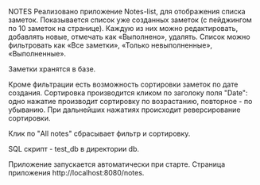 NOTES
Реализовано приложение Notes-list, для отображения списка заметок.
Показывается список уже созданных заметок (с пейджингом по 10 заметок на
странице). Каждую из них можно редактировать, добавлять новые, отмечать как
«Выполнено», удалять. Список можно фильтровать как «Все заметки», «Только
невыполненные», «Выполненные».

Заметки хранятся в базе.

Кроме фильтрации есть возможность сортировки заметок по
дате создания. Сортировка производится кликом по заголоку поля "Date": одно нажатие
производит сортировку по возрастанию, повторное - по убыванию. При дальнейших нажатиях
происходит реверсирование сортировки.

Клик по "All notes" сбрасывает фильтр и сортировку.

SQL скрипт - test_db в директории db.

Приложение запускается автоматически при старте. Страница приложения http://localhost:8080/notes.
